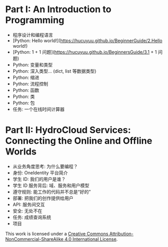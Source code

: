 # Part I: An Introduction to Programming

- 程序设计和编程语言
- [Python: Hello world!](https://hucuyuu.github.io/BeginnerGuide/2.Hello world!) 
- [Python: 1 + 1 问题](https://hucuyuu.github.io/BeginnersGuide/3.1 + 1 问题) 
- Python: 变量和类型
- Python: 深入类型... (dict, list 等数据类型)
- Python: 缩进
- Python: 流程控制
- Python: 函数
- Python: 类
- Python: 包
- 任务: 一个在线时间计算器

# Part II: HydroCloud Services: Connecting the Online and Offline Worlds

- 从业务角度思考: 为什么要编程？
- 身份: OneIdentity 平台简介
- 学生 ID: 我们的用户是谁？
- 学生 ID 服务背后: 域、服务和用户模型
- 遵守规则: 能工作的代码并不总是“好的”
- 部署: 把我们的创作提供给用户
- API: 服务间交互
- 安全: 无处不在
- 任务: 成绩查询系统
- 项目

This work is licensed under a [Creative Commons Attribution-NonCommercial-ShareAlike 4.0 International License](http://creativecommons.org/licenses/by-nc-sa/4.0/).
